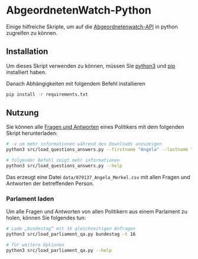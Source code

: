 # AbgeordnetenWatch-Python

Einige hilfreiche Skripte, um auf die [Abgeordnetenwatch-API](https://www.abgeordnetenwatch.de/) in python zugreifen zu können.

## Installation

Um dieses Skript verwenden zu können, müssen Sie [python3](https://www.python.org/) und [pip](https://packaging.python.org/en/latest/tutorials/installing-packages/) installiert haben.

Danach Abhängigkeiten mit folgendem Befehl installieren
```sh
pip install -r requirements.txt
```

## Nutzung

Sie können alle [Fragen und Antworten](https://www.abgeordnetenwatch.de/) eines Politikers mit dem folgenden Skript herunterladen:

```sh
# -v um mehr informationen während des Downloads anzuzeigen
python3 src/load_questions_answers.py --firstname "Angela" --lastname "Merkel"

# folgender Befehl zeigt mehr informationen
python3 src/load_questions_answers.py --help
```

Das erzeugt eine Datei `data/079137_Angela_Merkel.csv` mit allen Fragen und Antworten der betreffenden Person.

### Parlament laden
Um alle Fragen und Antworten von allen Politikern aus einem Parlament zu holen, können Sie folgendes tun:

```sh
# Lade „bundestag“ mit 16 gleichzeitigen Anfragen
python3 src/load_parliament_qa.py bundestag -t 16

# für weitere Optionen
python3 src/load_parliament_qa.py --help
```
